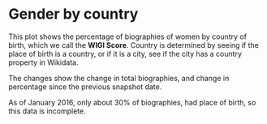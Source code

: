 <!--
.. title: Gender by Country
.. slug: gender-by-country
.. date: 2015-06-09 16:25:55 UTC+05:30
.. tags:
.. category:
.. link:
.. description:
.. type: text
.. template: gender_by_country.tmpl
-->

# Gender by country

This plot shows the percentage of biographies of women by country of birth,
which we call the **WIGI Score**. Country is determined by seeing if the place
of birth is a country, or if it is a city, see if the city has a country
property in Wikidata.

The changes show the change in total biographies, and change in percentage
since the previous snapshot date.

As of January 2016, only about 30% of biographies, had place of birth, so this
data is incomplete.
